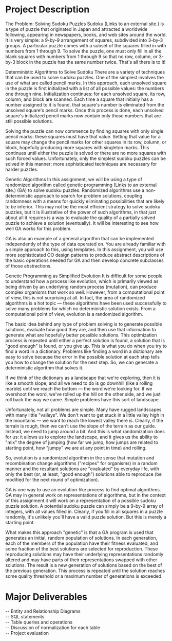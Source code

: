 # Project Description
The Problem: Solving Sudoku Puzzles
Sudoku (Links to an external site.) is a type of puzzle that originated in Japan and attracted a worldwide following, appearing in newspapers, books, and web sites around the world. It is very simple: a 9-by-9 arrangement of squares, subdivided into 3-by-3 groups. A particular puzzle comes with a subset of the squares filled in with numbers from 1 through 9. To solve the puzzle, one must only fill in all the blank squares with numbers from 1 through 9 so that no row, column, or 3-by-3 block in the puzzle has the same number twice. That's all there is to it!

Deterministic Algorithms to Solve Sudoku
There are a variety of techniques that can be used to solve sudoku puzzles. One of the simplest involves the use of what are called pencil marks. In this approach, each unsolved square in the puzzle is first initialized with a list of all possible values: the numbers one through nine. Initialization continues: for each unsolved square, its row, column, and block are scanned. Each time a square that initially has a number assigned to it is found, that square's number is eliminated from the unsolved square's pencil marks. Once this process is done, each unsolved square's initialized pencil marks now contain only those numbers that are still possible solutions.

Solving the puzzle can now commence by finding squares with only single pencil marks: these squares must have that value. Setting that value for a square may change the pencil marks for other squares in its row, column, or block, hopefully producing more squares with singleton marks. This continues until either the puzzle is solved or there are no more squares with such forced values. Unfortunately, only the simplest sudoku puzzles can be solved in this manner; more sophisticated techniques are necessary for harder puzzles.

Genetic Algorithms
In this assignment, we will be using a type of randomized algorithm called genetic programming (Links to an external site.) (GA) to solve sudoku puzzles. Randomized algorithms use a non-deterministic approach to search for problem solutions, coupling randomness with a means for quickly eliminating possibilities that are likely to be inferior. This may not be the most efficient strategy to solve sudoku puzzles, but it is illustrative of the power of such algorithms, in that just about all it requires is a way to evaluate the quality of a partially solved puzzle to achieve a solution (eventually). It will be interesting to see how well GA works for this problem.

GA is also an example of a general algorithm that can be implemented independently of the type of data operated on. You are already familiar with a simple approach to this, using templates. In this assignment, you will use more sophisticated OO design patterns to produce abstract descriptions of the basic operations needed for GA and then develop concrete subclasses of those abstractions.

Genetic Programming as Simplified Evolution
It is difficult for some people to understand how a process like evolution, which is primarily viewed as being driven by an underlying random process (mutation), can produce complex organisms that work so well. However, from a computational point of view, this is not surprising at all. In fact, the area of randomized algorithms is a hot topic — these algorithms have been used successfully to solve many problems for which no deterministic solution exists. From a computational point of view, evolution is a randomized algorithm.

The basic idea behind any type of problem solving is to generate possible solutions, evaluate how good they are, and then use that information to generate what are hopefully better possible solutions. This optimization process is repeated until either a perfect solution is found, a solution that is "good enough" is found, or you give up. This is what you do when you try to find a word in a dictionary. Problems like finding a word in a dictionary are easy to solve because the error in the possible solution at each step tells you how to change the solution for the next step. So, we can generate a deterministic algorithm that solves it.

If we think of the dictionary as a landscape that we're exploring, then it is like a smooth slope, and all we need to do is go downhill (like a rolling marble) until we reach the bottom — the word we're looking for. If we overshoot the word, we've rolled up the hill on the other side, and we just roll back the way we came. Simple problems have this sort of landscape.

Unfortunately, not all problems are simple. Many have rugged landscapes with many little "valleys". We don't want to get stuck in a little valley high in the mountains — we want to reach the lowest valley there is. Clearly, if the terrain is rough, then we can't use the slope of the terrain as our guide. Instead, we need to jump around a bit. And this is what randomization does for us: it allows us to explore the landscape, and it gives us the ability to "mix" the degree of jumping (how far we jump, how jumps are related to starting point, how "jumpy" we are at any point in time) and rolling.

So, evolution is a randomized algorithm in the sense that mutation and recombination change algorithms ("recipes" for organisms) in a random manner and the resultant solutions are "evaluated" by everyday life, with only the best (or, at least, "good enough") solutions able to reproduce (be modified for the next round of optimization).

GA is one way to use an evolution-like process to find optimal algorithms. GA may in general work on representations of algorithms, but in the context of this assignment it will work on a representation of a possible sudoku puzzle solution. A potential sudoku puzzle can simply be a 9-by-9 array of integers, with all values filled in. Clearly, if you fill in all squares in a puzzle randomly, it's unlikely you'll have a valid puzzle solution. But this is merely a starting point.

What makes this approach "genetic" is that a GA program is used that generates an initial, random population of solutions. In each generation, each of the members of the population have their fitness evaluated, and some fraction of the best solutions are selected for reproduction. These reproducing solutions may have their underlying representations randomly altered and may have parts of their representations swapped with other solutions. The result is a new generation of solutions based on the best of the previous generation. This process is repeated until the solution reaches some quality threshold or a maximum number of generations is exceeded.

# Major Deliverables
-- Entity and Relationship Diagrams\
-- SQL statements\
-- Table queries and operations\
-- Discussion of normalization for each table\
-- Project evaluation
